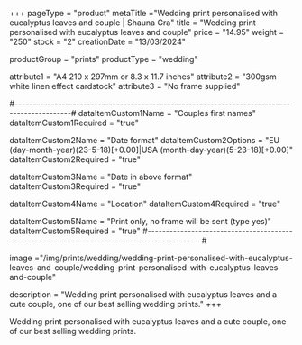 +++
pageType = "product"
metaTitle ="Wedding print personalised with eucalyptus leaves and couple | Shauna Gra"
title = "Wedding print personalised with eucalyptus leaves and couple"
price = "14.95"
weight = "250" 
stock = "2"
creationDate = "13/03/2024"

productGroup = "prints"
productType = "wedding"

 
attribute1 = "A4 210 x 297mm or 8.3 x 11.7 inches" 
attribute2 = "300gsm white linen effect cardstock"
attribute3 = "No frame supplied"

#---------------------------------------------------------------------------------------------#
dataItemCustom1Name = "Couples first names"
dataItemCustom1Required = "true"

dataItemCustom2Name = "Date format"
dataItemCustom2Options = "EU (day-month-year)(23-5-18)[+0.00]|USA (month-day-year)(5-23-18)[+0.00]"
dataItemCustom2Required = "true"

dataItemCustom3Name = "Date in above format"
dataItemCustom3Required = "true"

dataItemCustom4Name = "Location"
dataItemCustom4Required = "true"

dataItemCustom5Name = "Print only, no frame will be sent (type yes)"
dataItemCustom5Required = "true"
#---------------------------------------------------------------------------------------------#

image ="/img/prints/wedding/wedding-print-personalised-with-eucalyptus-leaves-and-couple/wedding-print-personalised-with-eucalyptus-leaves-and-couple"

description = "Wedding print personalised with eucalyptus leaves and a cute couple, one of our best selling wedding prints."
+++

Wedding print personalised with eucalyptus leaves and a cute couple, one of our best selling wedding prints.
